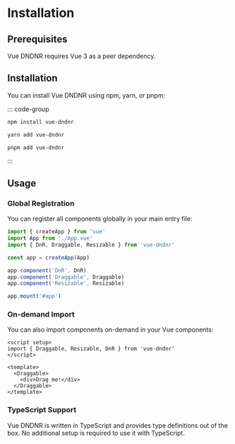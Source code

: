 # Installation

## Prerequisites

Vue DNDNR requires Vue 3 as a peer dependency.

## Installation

You can install Vue DNDNR using npm, yarn, or pnpm:

::: code-group
```bash [npm]
npm install vue-dndnr
```

```bash [yarn]
yarn add vue-dndnr
```

```bash [pnpm]
pnpm add vue-dndnr
```
:::

## Usage

### Global Registration

You can register all components globally in your main entry file:

```js
import { createApp } from 'vue'
import App from './App.vue'
import { DnR, Draggable, Resizable } from 'vue-dndnr'

const app = createApp(App)

app.component('DnR', DnR)
app.component('Draggable', Draggable)
app.component('Resizable', Resizable)

app.mount('#app')
```

### On-demand Import

You can also import components on-demand in your Vue components:

```vue
<script setup>
import { Draggable, Resizable, DnR } from 'vue-dndnr'
</script>

<template>
  <Draggable>
    <div>Drag me!</div>
  </Draggable>
</template>
```

### TypeScript Support

Vue DNDNR is written in TypeScript and provides type definitions out of the box. No additional setup is required to use it with TypeScript.
